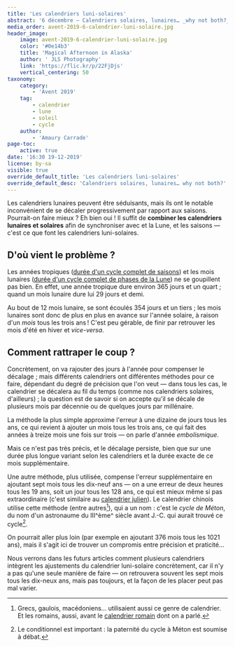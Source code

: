 ```yaml
---
title: 'Les calendriers luni-solaires'
abstract: '6 décembre — Calendriers solaires, lunaires… _why not both?_'
media_order: avent-2019-6-calendrier-luni-solaire.jpg
header_image:
    image: avent-2019-6-calendrier-luni-solaire.jpg
    color: '#0e14b3'
    title: 'Magical Afternoon in Alaska'
    author: ' JLS Photography'
    link: 'https://flic.kr/p/22FjDjs'
    vertical_centering: 50
taxonomy:
    category:
        - 'Avent 2019'
    tag:
        - calendrier
        - lune
        - soleil
        - cycle
    author:
        - 'Amaury Carrade'
page-toc:
    active: true
date: '16:30 19-12-2019'
license: by-sa
visible: true
override_default_title: 'Les calendriers luni-solaires'
override_default_desc: 'Calendriers solaires, lunaires… why not both?'
---
```


Les calendriers lunaires peuvent être séduisants, mais ils ont le notable inconvénient de se décaler progressivement par rapport aux saisons. Pourrait-on faire mieux ? Eh bien oui ! Il suffit de **combiner les calendriers lunaires et solaires** afin de synchroniser avec et la Lune, et les saisons — c'est ce que font les calendriers luni-solaires.

## D'où vient le problème ?

Les années tropiques ([durée d'un cycle complet de saisons](../04-calendriers-solaires)) et les mois lunaires ([durée d'un cycle complet de phases de la Lune](../05-calendriers-lunaires)) ne se goupillent pas bien. En effet, une année tropique dure environ 365 jours et un quart ; quand un mois lunaire dure lui 29 jours et demi.

Au bout de 12 mois lunaire, se sont écoulés 354 jours et un tiers ; les mois lunaires sont donc de plus en plus en avance sur l'année solaire, à raison d'un _mois_ tous les trois ans ! C'est peu gérable, de finir par retrouver les mois d'été en hiver et _vice-versa_.

## Comment rattraper le coup ?

Concrètement, on va rajouter des jours à l'année pour compenser le décalage ; mais différents calendriers ont différentes méthodes pour ce faire, dépendant du degré de précision que l'on veut — dans tous les cas, le calendrier se décalera au fil du temps (comme nos calendriers solaires, d'ailleurs) ; la question est de savoir si on accepte qu'il se décale de plusieurs mois par décennie ou de quelques jours par millénaire.

La méthode la plus simple approxime l'erreur à une dizaine de jours tous les ans, ce qui revient à ajouter un mois tous les trois ans, ce qui fait des années à treize mois une fois sur trois — on parle d'année *embolismique*.

Mais ce n'est pas très précis, et le décalage persiste, bien que sur une durée plus longue variant selon les calendriers et la durée exacte de ce mois supplémentaire.

Une autre méthode, plus utilisée, compense l'erreur supplémentaire en ajoutant sept mois tous les dix-neuf ans — on a une erreur de deux heures tous les 19 ans, soit un jour tous les 128 ans, ce qui est mieux même si pas extraordinaire (c'est similaire au [calendrier julien](../02-julien)). Le calendrier chinois utilise cette méthode (entre autres[^calendriers-luni-soaires]), qui a un nom : c'est le *cycle de Méton*, du nom d'un astronaume du III^ème^ siècle avant J.-C. qui aurait trouvé ce cycle[^meton].

On pourrait aller plus loin (par exemple en ajoutant 376 mois tous les 1021 ans), mais il s'agit ici de trouver un compromis entre précision et praticité…

Nous verrons dans les futurs articles comment plusieurs calendriers intègrent les ajustements du calendrier luni-solaire concrètement, car il n'y a pas qu'une seule manière de faire — on retrouvera souvent les sept mois tous les dix-neux ans, mais pas toujours, et la façon de les placer peut pas mal varier.

[^meton]: Le conditionnel est important : la paternité du cycle à Méton est soumise à débat.
[^calendriers-luni-soaires]: Grecs, gaulois, macédoniens… utilisaient aussi ce genre de calendrier. Et les romains, aussi, avant le [calendrier romain](../01-romain) dont on a parlé.